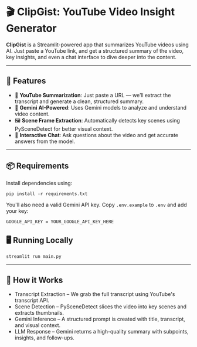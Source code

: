 # 🎬 ClipGist: YouTube Video Insight Generator

**ClipGist** is a Streamlit-powered app that summarizes YouTube videos using AI. Just paste a YouTube link, and get a structured summary of the video, key insights, and even a chat interface to dive deeper into the content.

---

## 🚀 Features

- 📌 **YouTube Summarization**: Just paste a URL — we’ll extract the transcript and generate a clean, structured summary.
- 🧠 **Gemini AI-Powered**: Uses Gemini models to analyze and understand video content.
- 🖼️ **Scene Frame Extraction**: Automatically detects key scenes using PySceneDetect for better visual context.
- 💬 **Interactive Chat**: Ask questions about the video and get accurate answers from the model.

---

## 📦 Requirements

Install dependencies using:

```
pip install -r requirements.txt
```

You'll also need a valid Gemini API key. Copy ```.env.example``` to ```.env``` and add your key:

```
GOOGLE_API_KEY = YOUR_GOOGLE_API_KEY_HERE
```

## 🖥️ Running Locally

```
streamlit run main.py
```

---

## 🧠 How it Works
- Transcript Extraction – We grab the full transcript using YouTube's transcript API.
- Scene Detection – PySceneDetect slices the video into key scenes and extracts thumbnails.
- Gemini Inference – A structured prompt is created with title, transcript, and visual context.
- LLM Response – Gemini returns a high-quality summary with subpoints, insights, and follow-ups.
